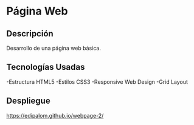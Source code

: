 # Página Web
## Descripción
Desarrollo de una página web básica.

## Tecnologías Usadas
-Estructura HTML5
-Estilos CSS3 
-Responsive Web Design
-Grid Layout

## Despliegue
https://edipalom.github.io/webpage-2/

